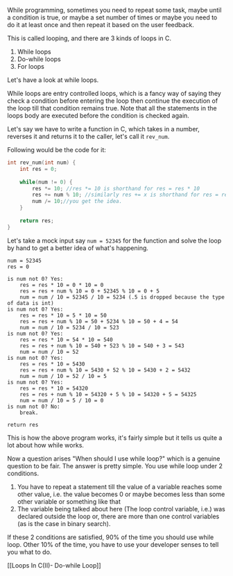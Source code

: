 While programming, sometimes you need to repeat some task, maybe until a condition is true, or maybe a set number of times or maybe you need to do it at least once and then repeat it based on the user feedback.

This is called looping, and there are 3 kinds of loops in C.
1. While loops
2. Do-while loops
3. For loops

Let's have a look at while loops.

While loops are entry controlled loops, which is a fancy way of saying they check a condition before entering the loop then continue the execution of the loop till that condition remains true. Note that all the statements in the loops body are executed before the condition is checked again.

Let's say we have to write a function in C, which takes in a number, reverses it and returns it to the caller, let's call it `rev_num`.

Following would be the code for it:
```C
int rev_num(int num) {
	int res = 0;
	
	while(num != 0) {
		res *= 10; //res *= 10 is shorthand for res = res * 10
		res += num % 10; //similarly res += x is shorthand for res = res +
		num /= 10;//you get the idea.
	}
	
	return res;
}
```

Let's take a mock input say `num = 52345` for the function and solve the loop by hand to get a better idea of what's happening.
```
num = 52345
res = 0

is num not 0? Yes:
	res = res * 10 = 0 * 10 = 0
	res = res + num % 10 = 0 + 52345 % 10 = 0 + 5
	num = num / 10 = 52345 / 10 = 5234 (.5 is dropped because the type of data is int)
is num not 0? Yes:
	res = res * 10 = 5 * 10 = 50
	res = res + num % 10 = 50 + 5234 % 10 = 50 + 4 = 54
	num = num / 10 = 5234 / 10 = 523
is num not 0? Yes:
	res = res * 10 = 54 * 10 = 540
	res = res + num % 10 = 540 + 523 % 10 = 540 + 3 = 543
	num = num / 10 = 52
is num not 0? Yes:
	res = res * 10 = 5430
	res = res + num % 10 = 5430 + 52 % 10 = 5430 + 2 = 5432
	num = num / 10 = 52 / 10 = 5
is num not 0? Yes:
	res = res * 10 = 54320
	res = res + num % 10 = 54320 + 5 % 10 = 54320 + 5 = 54325
	num = num / 10 = 5 / 10 = 0
is num not 0? No:
	break.

return res
```

This is how the above program works, it's fairly simple but it tells us quite a lot about how while works.

Now a question arises "When should I use while loop?" which is a genuine question to be fair. The answer is pretty simple. You use while loop under 2 conditions.

1. You have to repeat a statement till the value of a variable reaches some other value, i.e. the value becomes 0 or maybe becomes less than some other variable or something like that
2. The variable being talked about here (The loop control variable, i.e.) was declared outside the loop or, there are more than one control variables (as is the case in binary search).

If these 2 conditions are satisfied, 90% of the time you should use while loop. Other 10% of the time, you have to use your developer senses to tell you what to do.

[[Loops In C(II)- Do-while Loop]]